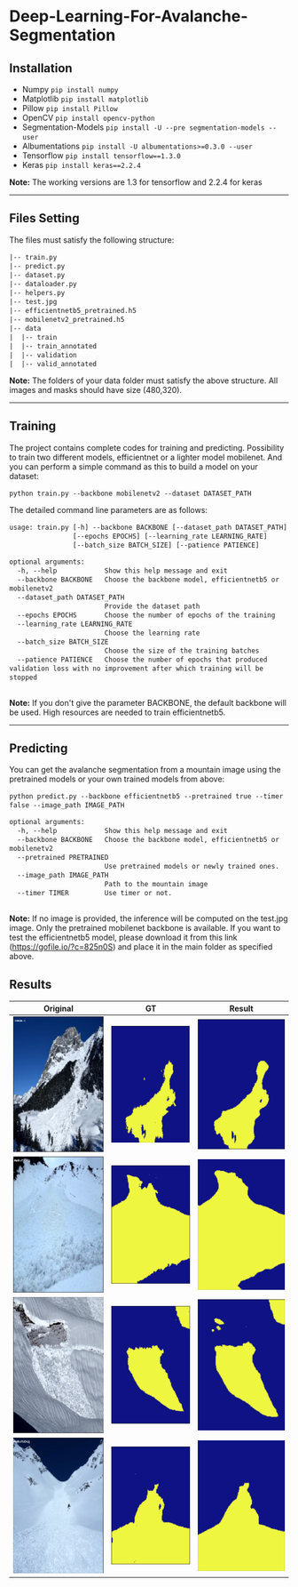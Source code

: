 # Deep-Learning-For-Avalanche-Segmentation

## Installation
- Numpy `pip install numpy`
- Matplotlib `pip install matplotlib`
- Pillow `pip install Pillow`
- OpenCV `pip install opencv-python`
- Segmentation-Models `pip install -U --pre segmentation-models --user`
- Albumentations `pip install -U albumentations>=0.3.0 --user`
- Tensorflow `pip install tensorflow==1.3.0` 
- Keras `pip install keras==2.2.4`

**Note:** The working versions are 1.3 for tensorflow and 2.2.4 for keras

***
## Files Setting
The files must satisfy the following structure:
```buildoutcfg
|-- train.py
|-- predict.py
|-- dataset.py
|-- dataloader.py
|-- helpers.py
|-- test.jpg
|-- efficientnetb5_pretrained.h5
|-- mobilenetv2_pretrained.h5
|-- data
|  |-- train
|  |-- train_annotated
|  |-- validation
|  |-- valid_annotated

```
**Note:** The folders of your data folder must satisfy the above structure. All images and masks should have size (480,320).

***
## Training
The project contains complete codes for training and predicting. Possibility to train two different models, efficientnet or a lighter model mobilenet.
And you can perform a simple command as this to build a model on your dataset:
```buildoutcfg
python train.py --backbone mobilenetv2 --dataset DATASET_PATH 
```
The detailed command line parameters are as follows:
```buildoutcfg
usage: train.py [-h] --backbone BACKBONE [--dataset_path DATASET_PATH]
                [--epochs EPOCHS] [--learning_rate LEARNING_RATE]
                [--batch_size BATCH_SIZE] [--patience PATIENCE]

```
```buildoutcfg
optional arguments:
  -h, --help            Show this help message and exit
  --backbone BACKBONE   Choose the backbone model, efficientnetb5 or mobilenetv2
  --dataset_path DATASET_PATH 
                        Provide the dataset path
  --epochs EPOCHS       Choose the number of epochs of the training
  --learning_rate LEARNING_RATE 
                        Choose the learning rate
  --batch_size BATCH_SIZE
                        Choose the size of the training batches
  --patience PATIENCE   Choose the number of epochs that produced validation loss with no improvement after which training will be stopped
  

```

**Note:** If you don't give the parameter BACKBONE, the default backbone will be used. High resources are needed to train efficientnetb5. 

***
## Predicting
You can get the avalanche segmentation from a mountain image using the pretrained models or your own trained models from above:
```buildoutcfg
python predict.py --backbone efficientnetb5 --pretrained true --timer false --image_path IMAGE_PATH
```
```buildoutcfg
optional arguments:
  -h, --help            Show this help message and exit
  --backbone BACKBONE   Choose the backbone model, efficientnetb5 or mobilenetv2
  --pretrained PRETRAINED
                        Use pretrained models or newly trained ones.
  --image_path IMAGE_PATH
                        Path to the mountain image
  --timer TIMER         Use timer or not.
  

``` 
**Note:** If no image is provided, the inference will be computed on the test.jpg image. Only the pretrained mobilenet backbone is available. If you want to test the efficientnetb5 model, please download it from this link (https://gofile.io/?c=825n0S) and place it in the main folder as specified above.

## Results

Original            |  GT   |  Result
:-------------------------:|:-------------------------:|:-------------------------:
![alt-text-3](https://github.com/fkanoun/Deep-Learning-For-Avalanche-Segmentation/blob/master/Images/1.png "Original")  |  ![alt-text-4](https://github.com/fkanoun/Deep-Learning-For-Avalanche-Segmentation/blob/master/Images/1_true.png "GT")  |   ![alt-text-5](https://github.com/fkanoun/Deep-Learning-For-Avalanche-Segmentation/blob/master/Images/1_pred.png "Result")
![alt-text-3](https://github.com/fkanoun/Deep-Learning-For-Avalanche-Segmentation/blob/master/Images/2.png "Original")  |  ![alt-text-4](https://github.com/fkanoun/Deep-Learning-For-Avalanche-Segmentation/blob/master/Images/2_true.png "GT")  |   ![alt-text-5](https://github.com/fkanoun/Deep-Learning-For-Avalanche-Segmentation/blob/master/Images/2_pred.png "Result")
![alt-text-3](https://github.com/fkanoun/Deep-Learning-For-Avalanche-Segmentation/blob/master/Images/3.png "Original")  |  ![alt-text-4](https://github.com/fkanoun/Deep-Learning-For-Avalanche-Segmentation/blob/master/Images/3_true.png "GT")  |   ![alt-text-5](https://github.com/fkanoun/Deep-Learning-For-Avalanche-Segmentation/blob/master/Images/3_pred.png "Result")
![alt-text-3](https://github.com/fkanoun/Deep-Learning-For-Avalanche-Segmentation/blob/master/Images/4.png "Original")  |  ![alt-text-4](https://github.com/fkanoun/Deep-Learning-For-Avalanche-Segmentation/blob/master/Images/4_true.png "GT")  |   ![alt-text-5](https://github.com/fkanoun/Deep-Learning-For-Avalanche-Segmentation/blob/master/Images/4_pred.png "Result")
